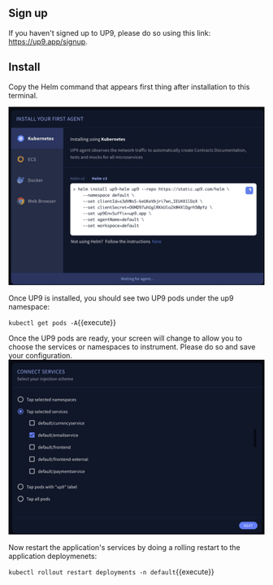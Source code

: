 ## Sign up

If you haven't signed up to UP9, please do so using this link: https://up9.app/signup.

## Install

Copy the Helm command that appears first thing after installation to this terminal. 

![Helm command](./assets/helm.png)

Once UP9 is installed, you should see two UP9 pods under the up9 namespace:

`kubectl get pods -A`{{execute}}

Once the UP9 pods are ready, your screen will change to allow you to choose the services or namespaces to instrument. Please do so and save your configuration.
![Helm command](./assets/services.png)

Now restart the application's services by doing a rolling restart to the application deploymenets:

`kubectl rollout restart deployments -n default`{{execute}}
